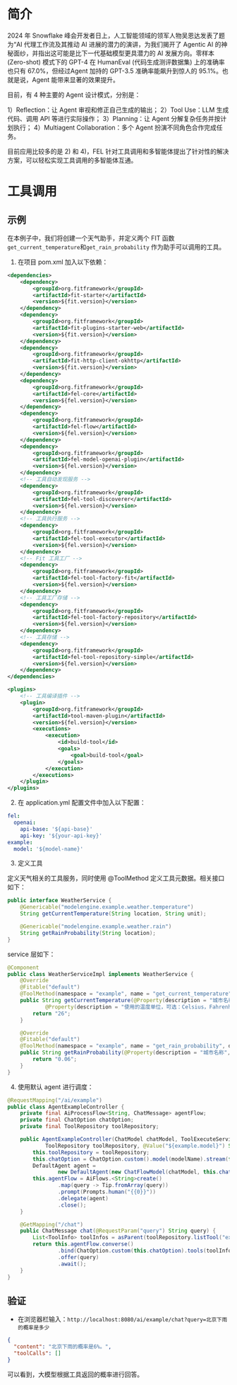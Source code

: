 # 简介

2024 年 Snowflake 峰会开发者日上，人工智能领域的领军人物吴恩达发表了题为“AI 代理工作流及其推动 AI 进展的潜力的演讲，为我们揭开了 Agentic AI 的神秘面纱，并指出这可能是比下一代基础模型更具潜力的 AI 发展方向。零样本 (Zero-shot) 模式下的 GPT-4 在 HumanEval (代码生成测评数据集) 上的准确率也只有 67.0%，但经过Agent 加持的 GPT-3.5 准确率能飙升到惊人的 95.1%。也就是说，Agent 能带来显著的效果提升。

目前，有 4 种主要的 Agent 设计模式，分别是：

1）Reflection：让 Agent 审视和修正自己生成的输出；
2）Tool Use：LLM 生成代码、调用 API 等进行实际操作；
3）Planning：让 Agent 分解复杂任务并按计划执行；
4）Multiagent Collaboration：多个 Agent 扮演不同角色合作完成任务。

目前应用比较多的是 2) 和 4)，FEL 针对工具调用和多智能体提出了针对性的解决方案，可以轻松实现工具调用的多智能体互通。

# 工具调用

## 示例

在本例子中，我们将创建一个天气助手，并定义两个 FIT 函数`get_current_temperature`和`get_rain_probability` 作为助手可以调用的工具。

1. 在项目 pom.xml 加入以下依赖：

``` xml
<dependencies>
    <dependency>
        <groupId>org.fitframework</groupId>
        <artifactId>fit-starter</artifactId>
        <version>${fit.version}</version>
    </dependency>
    <dependency>
        <groupId>org.fitframework</groupId>
        <artifactId>fit-plugins-starter-web</artifactId>
        <version>${fit.version}</version>
    </dependency>
    <dependency>
        <groupId>org.fitframework</groupId>
        <artifactId>fit-http-client-okhttp</artifactId>
        <version>${fit.version}</version>
    </dependency>
    <dependency>
        <groupId>org.fitframework</groupId>
        <artifactId>fel-core</artifactId>
        <version>${fel.version}</version>
    </dependency>
    <dependency>
        <groupId>org.fitframework</groupId>
        <artifactId>fel-flow</artifactId>
        <version>${fel.version}</version>
    </dependency>
    <dependency>
        <groupId>org.fitframework</groupId>
        <artifactId>fel-model-openai-plugin</artifactId>
        <version>${fel.version}</version>
    </dependency>
    <!-- 工具自动发现服务 -->
    <dependency>
        <groupId>org.fitframework</groupId>
        <artifactId>fel-tool-discoverer</artifactId>
        <version>${fel.version}</version>
    </dependency>
    <!-- 工具执行服务 -->
    <dependency>
        <groupId>org.fitframework</groupId>
        <artifactId>fel-tool-executor</artifactId>
        <version>${fel.version}</version>
    </dependency>
    <!-- Fit 工具工厂 -->
    <dependency>
        <groupId>org.fitframework</groupId>
        <artifactId>fel-tool-factory-fit</artifactId>
        <version>${fel.version}</version>
    </dependency>
    <!-- 工具工厂存储 -->
    <dependency>
        <groupId>org.fitframework</groupId>
        <artifactId>fel-tool-factory-repository</artifactId>
        <version>${fel.version}</version>
    </dependency>
    <!-- 工具存储 -->
    <dependency>
        <groupId>org.fitframework</groupId>
        <artifactId>fel-tool-repository-simple</artifactId>
        <version>${fel.version}</version>
    </dependency>
</dependencies>

<plugins>
    <!-- 工具编译插件 -->
    <plugin>
        <groupId>org.fitframework</groupId>
        <artifactId>tool-maven-plugin</artifactId>
        <version>${fel.version}</version>
        <executions>
            <execution>
                <id>build-tool</id>
                <goals>
                    <goal>build-tool</goal>
                </goals>
            </execution>
        </executions>
    </plugin>
</plugins>
```

2. 在 application.yml 配置文件中加入以下配置：

```yaml
fel:
  openai:
    api-base: '${api-base}'
    api-key: '${your-api-key}'
example:
  model: '${model-name}'
```

3. 定义工具

定义天气相关的工具服务，同时使用 @ToolMethod 定义工具元数据。相关接口如下：

``` java
public interface WeatherService {
    @Genericable("modelengine.example.weather.temperature")
    String getCurrentTemperature(String location, String unit);

    @Genericable("modelengine.example.weather.rain")
    String getRainProbability(String location);
}
```

service 层如下：

``` java
@Component
public class WeatherServiceImpl implements WeatherService {
    @Override
    @Fitable("default")
    @ToolMethod(namespace = "example", name = "get_current_temperature", description = "获取指定城市的当前温度")
    public String getCurrentTemperature(@Property(description = "城市名称", required = true) String location,
            @Property(description = "使用的温度单位，可选：Celsius，Fahrenheit", defaultValue = "Celsius") String unit) {
        return "26";
    }

    @Override
    @Fitable("default")
    @ToolMethod(namespace = "example", name = "get_rain_probability", description = "获取指定城市下雨的概率")
    public String getRainProbability(@Property(description = "城市名称", required = true) String location) {
        return "0.06";
    }
}
```

4. 使用默认 agent 进行调度：

``` java
@RequestMapping("/ai/example")
public class AgentExampleController {
    private final AiProcessFlow<String, ChatMessage> agentFlow;
    private final ChatOption chatOption;
    private final ToolRepository toolRepository;

    public AgentExampleController(ChatModel chatModel, ToolExecuteService toolExecuteService,
            ToolRepository toolRepository, @Value("${example.model}") String modelName) {
        this.toolRepository = toolRepository;
        this.chatOption = ChatOption.custom().model(modelName).stream(false).build();
        DefaultAgent agent =
                new DefaultAgent(new ChatFlowModel(chatModel, this.chatOption), "example", toolExecuteService);
        this.agentFlow = AiFlows.<String>create()
                .map(query -> Tip.fromArray(query))
                .prompt(Prompts.human("{{0}}"))
                .delegate(agent)
                .close();
    }

    @GetMapping("/chat")
    public ChatMessage chat(@RequestParam("query") String query) {
        List<ToolInfo> toolInfos = asParent(toolRepository.listTool("example"));
        return this.agentFlow.converse()
                .bind(ChatOption.custom(this.chatOption).tools(toolInfos).build())
                .offer(query)
                .await();
    }
}
```

## 验证

- 在浏览器栏输入：`http://localhost:8080/ai/example/chat?query=北京下雨的概率是多少`

```json
{
  "content": "北京下雨的概率是6%。",
  "toolCalls": []
}
```

可以看到，大模型根据工具返回的概率进行回答。

